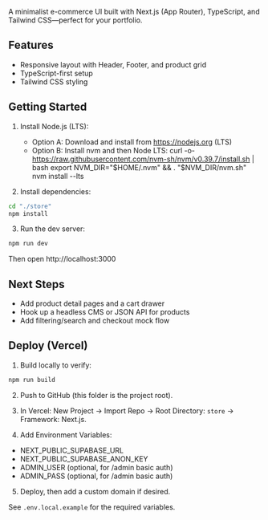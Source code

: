 A minimalist e-commerce UI built with Next.js (App Router), TypeScript, and Tailwind CSS—perfect for your portfolio.

## Features
- Responsive layout with Header, Footer, and product grid
- TypeScript-first setup
- Tailwind CSS styling

## Getting Started

1. Install Node.js (LTS):
   - Option A: Download and install from https://nodejs.org (LTS)
   - Option B: Install nvm and then Node LTS:
     curl -o- https://raw.githubusercontent.com/nvm-sh/nvm/v0.39.7/install.sh | bash
     export NVM_DIR="$HOME/.nvm" && . "$NVM_DIR/nvm.sh"
     nvm install --lts

2. Install dependencies:

```bash
cd "./store"
npm install
```

3. Run the dev server:

```bash
npm run dev
```

Then open http://localhost:3000

## Next Steps
- Add product detail pages and a cart drawer
- Hook up a headless CMS or JSON API for products
- Add filtering/search and checkout mock flow

## Deploy (Vercel)

1) Build locally to verify:

```bash
npm run build
```

2) Push to GitHub (this folder is the project root).

3) In Vercel: New Project → Import Repo → Root Directory: `store` → Framework: Next.js.

4) Add Environment Variables:
- NEXT_PUBLIC_SUPABASE_URL
- NEXT_PUBLIC_SUPABASE_ANON_KEY
- ADMIN_USER (optional, for /admin basic auth)
- ADMIN_PASS (optional, for /admin basic auth)

5) Deploy, then add a custom domain if desired.

See `.env.local.example` for the required variables.
